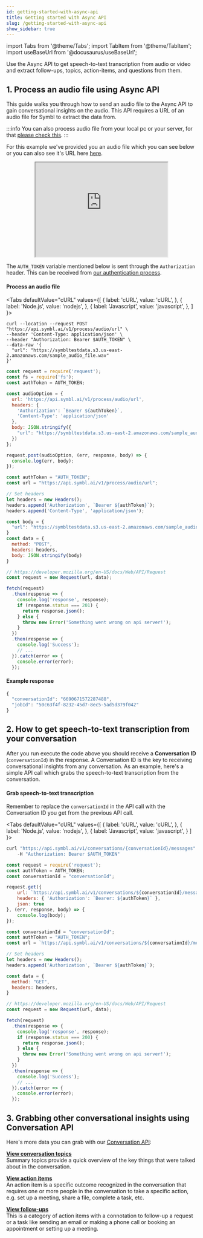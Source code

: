 ```yaml
---
id: getting-started-with-async-api
title: Getting started with Async API
slug: /getting-started-with-async-api
show_sidebar: true
---
```

import Tabs from '@theme/Tabs';
import TabItem from '@theme/TabItem';
import useBaseUrl from '@docusaurus/useBaseUrl';

Use the Async API to get speech-to-text transcription from audio or video and extract follow-ups, topics, action-items, and  questions from them.

## 1. Process an audio file using Async API

This guide walks you through how to send an audio file to the Async API to gain conversational insights on the audio. This API requires a URL of an audio file for Symbl to extract the data from.

:::info
You can also process audio file from your local pc or your server, for that [please check this](/docs/async-api/overview/audio/post-audio).
:::


For this example we've provided you an audio file which you can see below or you can also see it's URL here [here](https://symbltestdata.s3.us-east-2.amazonaws.com/sample_audio_file.wav).

<p align="center">
<iframe width="350" height="250" src="https://symbltestdata.s3.us-east-2.amazonaws.com/sample_audio_file.wav"></iframe>
</p>



The `AUTH_TOKEN` variable mentioned below is sent through the `Authorization` header. This can be received from [our authentication process](/docs/developer-tools/authentication).

#### Process an audio file

<Tabs
  defaultValue="cURL"
  values={[
    { label: 'cURL', value: 'cURL', },
    { label: 'Node.js', value: 'nodejs', },
    { label: 'Javascript', value: 'javascript', },
  ]
}>
<TabItem value="cURL">

```shell
curl --location --request POST "https://api.symbl.ai/v1/process/audio/url" \
--header 'Content-Type: application/json' \
--header "Authorization: Bearer $AUTH_TOKEN" \
--data-raw '{
  "url": "https://symbltestdata.s3.us-east-2.amazonaws.com/sample_audio_file.wav"
}'
```
</TabItem>

<TabItem value="nodejs">

```js
const request = require('request');
const fs = require('fs');
const authToken = AUTH_TOKEN;

const audioOption = {
  url: 'https://api.symbl.ai/v1/process/audio/url',
  headers: {
    'Authorization': `Bearer ${authToken}`,
    'Content-Type': 'application/json'
  },
  body: JSON.stringify({
    "url": "https://symbltestdata.s3.us-east-2.amazonaws.com/sample_audio_file.wav",
  })
};

request.post(audioOption, (err, response, body) => {
  console.log(err, body);
});
```

</TabItem>
<TabItem value="javascript">

```js
const authToken = "AUTH_TOKEN";
const url = "https://api.symbl.ai/v1/process/audio/url";

// Set headers
let headers = new Headers();
headers.append('Authorization', `Bearer ${authToken}`);
headers.append('Content-Type', 'application/json');

const body = {
  "url": "https://symbltestdata.s3.us-east-2.amazonaws.com/sample_audio_file.wav",
}
const data = {
  method: "POST",
  headers: headers,
  body: JSON.stringify(body)
}

// https://developer.mozilla.org/en-US/docs/Web/API/Request
const request = new Request(url, data);

fetch(request)
  .then(response => {
    console.log('response', response);
    if (response.status === 201) {
      return response.json();
    } else {
      throw new Error('Something went wrong on api server!');
    }
  })
  .then(response => {
    console.log('Success');
    // ...
  }).catch(error => {
    console.error(error);
  });
```
</TabItem>
</Tabs>

#### Example response

```js
{
  "conversationId": "6690671572287488",
  "jobId": "50c63f4f-8232-45d7-8ec5-5ad5d379f042"
}
```

## 2. How to get speech-to-text transcription from your conversation

After you run execute the code above you should receive a **Conversation ID** (`conversationId`) in the response. A Conversation ID is the key to receiving conversational insights from any conversation. As an example, here's a simple API call which grabs the speech-to-text transcription from the conversation.

#### Grab speech-to-text transcription

Remember to replace the `conversationId` in the API call with the Conversation ID you get from the previous API call.

<Tabs
  defaultValue="cURL"
  values={[
    { label: 'cURL', value: 'cURL', },
    { label: 'Node.js', value: 'nodejs', },
    { label: 'Javascript', value: 'javascript', }
  ]
}>
<TabItem value="cURL">

```js
curl "https://api.symbl.ai/v1/conversations/{conversationId}/messages" \
    -H "Authorization: Bearer $AUTH_TOKEN"
```

</TabItem>

<TabItem value="nodejs">

```js
const request = require('request');
const authToken = AUTH_TOKEN;
const conversationId = "conversationId";

request.get({
    url: `https://api.symbl.ai/v1/conversations/${conversationId}/messages`,
    headers: { 'Authorization': `Bearer: ${authToken}` },
    json: true
}, (err, response, body) => {
    console.log(body);
});
```

</TabItem>
<TabItem value="javascript">

```js
const conversationId = "conversationId";
const authToken = "AUTH_TOKEN";
const url = `https://api.symbl.ai/v1/conversations/${conversationId}/messages`;

// Set headers
let headers = new Headers();
headers.append('Authorization', `Bearer ${authToken}`);

const data = {
  method: "GET",
  headers: headers,
}

// https://developer.mozilla.org/en-US/docs/Web/API/Request
const request = new Request(url, data);

fetch(request)
  .then(response => {
    console.log('response', response);
    if (response.status === 200) {
      return response.json();
    } else {
      throw new Error('Something went wrong on api server!');
    }
  })
  .then(response => {
    console.log('Success');
    // ...
  }).catch(error => {
    console.error(error);
  });
```
</TabItem>
</Tabs>


## 3. Grabbing other conversational insights using Conversation API


Here's more data you can grab with our [Conversation API](/docs/conversation-api/introduction):


**[View conversation topics](/docs/conversation-api/get-topics)**<br />
Summary topics provide a quick overview of the key things that were talked about in the conversation.

**[View action items](/docs/conversation-api/action-items)**<br />
An action item is a specific outcome recognized in the conversation that requires one or more people in the conversation to take a specific action, e.g. set up a meeting, share a file, complete a task, etc.

**[View follow-ups](/docs/conversation-api/follow-ups)**<br />
This is a category of action items with a connotation to follow-up a request or a task like sending an email or making a phone call or booking an appointment or setting up a meeting.
